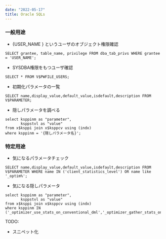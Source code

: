 ```yaml
---
date: "2022-05-17"
title: Oracle SQLs
---
```

### 一般用途
- {USER_NAME } というユーザのオブジェクト権限確認
```
SELECT grantee, table_name, privilege FROM dba_tab_privs WHERE grantee = 'USER_NAME';
```
- SYSDBA権限をもつユーザ確認
```
SELECT * FROM V$PWFILE_USERS;
```
- 初期化パラメータの一覧
```
SELECT name,display_value,default_value,isdefault,description FROM V$PARAMETER;
```
- 隠しパラメータを調べる
```
select ksppinm as "parameter",
	   ksppstvl as "value"
from x$ksppi join x$ksppcv using (indx)
where ksppinm = '{隠しパラメータ名}';
```

### 特定用途
- 気になるパラメータチェック
```
SELECT name,display_value,default_value,isdefault,description FROM V$PARAMETER WHERE name IN ('client_statistics_level') OR name like '_optim%';
```
- 気になる隠しパラメータ
```
select ksppinm as "parameter",
	   ksppstvl as "value"
from x$ksppi join x$ksppcv using (indx)
where ksppinm IN ('_optimizer_use_stats_on_conventional_dml','_optimizer_gather_stats_on_conventional_dml');
```

TODO: 
- スニペット化